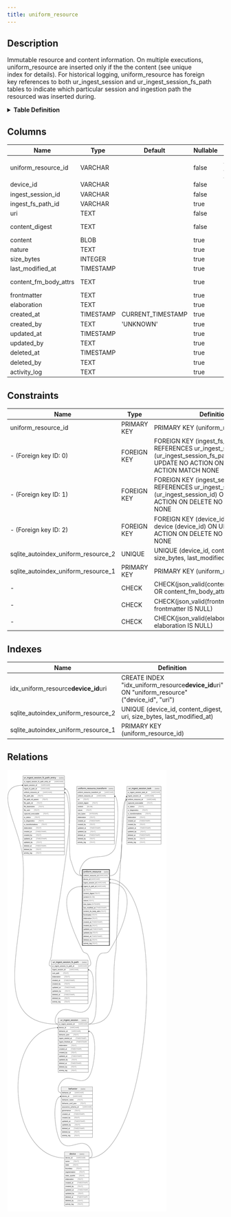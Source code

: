 ```yaml
---
title: uniform_resource
---
```


## Description

Immutable resource and content information. On multiple executions,  
uniform_resource are inserted only if the the content (see unique  
index for details). For historical logging, uniform_resource has foreign  
key references to both ur_ingest_session and ur_ingest_session_fs_path  
tables to indicate which particular session and ingestion path the  
resourced was inserted during.

<details>
<summary><strong>Table Definition</strong></summary>

```sql
CREATE TABLE "uniform_resource" (
    "uniform_resource_id" VARCHAR PRIMARY KEY NOT NULL,
    "device_id" VARCHAR NOT NULL,
    "ingest_session_id" VARCHAR NOT NULL,
    "ingest_fs_path_id" VARCHAR,
    "uri" TEXT NOT NULL,
    "content_digest" TEXT NOT NULL,
    "content" BLOB,
    "nature" TEXT,
    "size_bytes" INTEGER,
    "last_modified_at" TIMESTAMP,
    "content_fm_body_attrs" TEXT CHECK(json_valid(content_fm_body_attrs) OR content_fm_body_attrs IS NULL),
    "frontmatter" TEXT CHECK(json_valid(frontmatter) OR frontmatter IS NULL),
    "elaboration" TEXT CHECK(json_valid(elaboration) OR elaboration IS NULL),
    "created_at" TIMESTAMP DEFAULT CURRENT_TIMESTAMP,
    "created_by" TEXT DEFAULT 'UNKNOWN',
    "updated_at" TIMESTAMP,
    "updated_by" TEXT,
    "deleted_at" TIMESTAMP,
    "deleted_by" TEXT,
    "activity_log" TEXT,
    FOREIGN KEY("device_id") REFERENCES "device"("device_id"),
    FOREIGN KEY("ingest_session_id") REFERENCES "ur_ingest_session"("ur_ingest_session_id"),
    FOREIGN KEY("ingest_fs_path_id") REFERENCES "ur_ingest_session_fs_path"("ur_ingest_session_fs_path_id"),
    UNIQUE("device_id", "content_digest", "uri", "size_bytes", "last_modified_at")
)
```

</details>

## Columns

| Name                  | Type      | Default           | Nullable | Children                                                                                                                                                                     | Parents                                                | Comment                                                                                                |
| --------------------- | --------- | ----------------- | -------- | ---------------------------------------------------------------------------------------------------------------------------------------------------------------------------- | ------------------------------------------------------ | ------------------------------------------------------------------------------------------------------ |
| uniform_resource_id   | VARCHAR   |                   | false    | [uniform_resource_transform](/surveilr/reference/db/surveilr-state-schema/uniform_resource_transform) [ur_ingest_session_fs_path_entry](/surveilr/reference/db/surveilr-state-schema/ur_ingest_session_fs_path_entry) [ur_ingest_session_task](/surveilr/reference/db/surveilr-state-schema/ur_ingest_session_task) |                                                        | uniform_resource ULID primary key                                                                      |
| device_id             | VARCHAR   |                   | false    |                                                                                                                                                                              | [device](/surveilr/reference/db/surveilr-state-schema/device)                                       | which device row introduced this resource                                                              |
| ingest_session_id     | VARCHAR   |                   | false    |                                                                                                                                                                              | [ur_ingest_session](/surveilr/reference/db/surveilr-state-schema/ur_ingest_session)                 | which ur_ingest_session row introduced this resource                                                   |
| ingest_fs_path_id     | VARCHAR   |                   | true     |                                                                                                                                                                              | [ur_ingest_session_fs_path](/surveilr/reference/db/surveilr-state-schema/ur_ingest_session_fs_path) | which ur_ingest_session_fs_path row introduced this resource                                           |
| uri                   | TEXT      |                   | false    |                                                                                                                                                                              |                                                        | the resource's URI (dependent on how it was acquired and on which device)                              |
| content_digest        | TEXT      |                   | false    |                                                                                                                                                                              |                                                        | '-' when no hash was computed (not NULL); content_digest for symlinks will be the same as their target |
| content               | BLOB      |                   | true     |                                                                                                                                                                              |                                                        | either NULL if no content was acquired or the actual blob/text of the content                          |
| nature                | TEXT      |                   | true     |                                                                                                                                                                              |                                                        | file extension or MIME                                                                                 |
| size_bytes            | INTEGER   |                   | true     |                                                                                                                                                                              |                                                        |                                                                                                        |
| last_modified_at      | TIMESTAMP |                   | true     |                                                                                                                                                                              |                                                        | {"isSqlDomainZodDescrMeta":true,"isDateSqlDomain":true,"isDateTime":true}                              |
| content_fm_body_attrs | TEXT      |                   | true     |                                                                                                                                                                              |                                                        | each component of frontmatter-based content ({ frontMatter: '', body: '', attrs: {...} })              |
| frontmatter           | TEXT      |                   | true     |                                                                                                                                                                              |                                                        | meta data or other "frontmatter" in JSON format                                                        |
| elaboration           | TEXT      |                   | true     |                                                                                                                                                                              |                                                        | anything that doesn't fit in other columns (JSON)                                                      |
| created_at            | TIMESTAMP | CURRENT_TIMESTAMP | true     |                                                                                                                                                                              |                                                        |                                                                                                        |
| created_by            | TEXT      | 'UNKNOWN'         | true     |                                                                                                                                                                              |                                                        |                                                                                                        |
| updated_at            | TIMESTAMP |                   | true     |                                                                                                                                                                              |                                                        |                                                                                                        |
| updated_by            | TEXT      |                   | true     |                                                                                                                                                                              |                                                        |                                                                                                        |
| deleted_at            | TIMESTAMP |                   | true     |                                                                                                                                                                              |                                                        |                                                                                                        |
| deleted_by            | TEXT      |                   | true     |                                                                                                                                                                              |                                                        |                                                                                                        |
| activity_log          | TEXT      |                   | true     |                                                                                                                                                                              |                                                        | {"isSqlDomainZodDescrMeta":true,"isJsonSqlDomain":true}                                                |

## Constraints

| Name                                | Type        | Definition                                                                                                                                             |
| ----------------------------------- | ----------- | ------------------------------------------------------------------------------------------------------------------------------------------------------ |
| uniform_resource_id                 | PRIMARY KEY | PRIMARY KEY (uniform_resource_id)                                                                                                                      |
| - (Foreign key ID: 0)               | FOREIGN KEY | FOREIGN KEY (ingest_fs_path_id) REFERENCES ur_ingest_session_fs_path (ur_ingest_session_fs_path_id) ON UPDATE NO ACTION ON DELETE NO ACTION MATCH NONE |
| - (Foreign key ID: 1)               | FOREIGN KEY | FOREIGN KEY (ingest_session_id) REFERENCES ur_ingest_session (ur_ingest_session_id) ON UPDATE NO ACTION ON DELETE NO ACTION MATCH NONE                 |
| - (Foreign key ID: 2)               | FOREIGN KEY | FOREIGN KEY (device_id) REFERENCES device (device_id) ON UPDATE NO ACTION ON DELETE NO ACTION MATCH NONE                                               |
| sqlite_autoindex_uniform_resource_2 | UNIQUE      | UNIQUE (device_id, content_digest, uri, size_bytes, last_modified_at)                                                                                  |
| sqlite_autoindex_uniform_resource_1 | PRIMARY KEY | PRIMARY KEY (uniform_resource_id)                                                                                                                      |
| -                                   | CHECK       | CHECK(json_valid(content_fm_body_attrs) OR content_fm_body_attrs IS NULL)                                                                              |
| -                                   | CHECK       | CHECK(json_valid(frontmatter) OR frontmatter IS NULL)                                                                                                  |
| -                                   | CHECK       | CHECK(json_valid(elaboration) OR elaboration IS NULL)                                                                                                  |

## Indexes

| Name                                 | Definition                                                                                    |
| ------------------------------------ | --------------------------------------------------------------------------------------------- |
| idx_uniform_resource**device_id**uri | CREATE INDEX "idx_uniform_resource**device_id**uri" ON "uniform_resource"("device_id", "uri") |
| sqlite_autoindex_uniform_resource_2  | UNIQUE (device_id, content_digest, uri, size_bytes, last_modified_at)                         |
| sqlite_autoindex_uniform_resource_1  | PRIMARY KEY (uniform_resource_id)                                                             |

## Relations

![er](../../../../../../assets/uniform_resource.svg)
